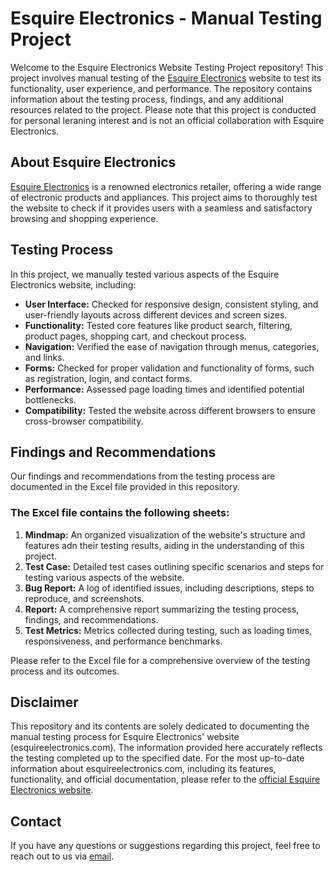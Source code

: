 # Esquire Electronics - Manual  Testing Project

Welcome to the Esquire Electronics Website Testing Project repository! This project involves manual testing of the [Esquire Electronics](https://esquireelectronics.com) website to test its functionality, user experience, and performance. The repository contains information about the testing process, findings, and any additional resources related to the project.
Please note that this project is conducted for personal leraning interest and is not an official collaboration with Esquire Electronics.

## About Esquire Electronics

[Esquire Electronics](https://esquireelectronics.com) is a renowned electronics retailer, offering a wide range of electronic products and appliances. This project aims to thoroughly test the website to check if it provides users with a seamless and satisfactory browsing and shopping experience.

## Testing Process

In this project, we manually tested various aspects of the Esquire Electronics website, including:

- **User Interface:** Checked for responsive design, consistent styling, and user-friendly layouts across different devices and screen sizes.
- **Functionality:** Tested core features like product search, filtering, product pages, shopping cart, and checkout process.
- **Navigation:** Verified the ease of navigation through menus, categories, and links.
- **Forms:** Checked for proper validation and functionality of forms, such as registration, login, and contact forms.
- **Performance:** Assessed page loading times and identified potential bottlenecks.
- **Compatibility:** Tested the website across different browsers to ensure cross-browser compatibility.

## Findings and Recommendations

Our findings and recommendations from the testing process are documented in the Excel file provided in this repository. 
### The Excel file contains the following sheets:

1. **Mindmap:** An organized visualization of the website's structure and features adn their testing results, aiding in the understanding of this project.
2. **Test Case:** Detailed test cases outlining specific scenarios and steps for testing various aspects of the website.
3. **Bug Report:** A log of identified issues, including descriptions, steps to reproduce, and screenshots.
4. **Report:** A comprehensive report summarizing the testing process, findings, and recommendations.
5. **Test Metrics:** Metrics collected during testing, such as loading times, responsiveness, and performance benchmarks.

Please refer to the Excel file for a comprehensive overview of the testing process and its outcomes.

## Disclaimer

This repository and its contents are solely dedicated to documenting the manual testing process for Esquire Electronics' website (esquireelectronics.com). The information provided here accurately reflects the testing completed up to the specified date. For the most up-to-date information about esquireelectronics.com, including its features, functionality, and official documentation, please refer to the [official Esquire Electronics website](https://esquireelectronics.com).

## Contact

If you have any questions or suggestions regarding this project, feel free to reach out to us via [email](tusharahasan182@gmail.com).
